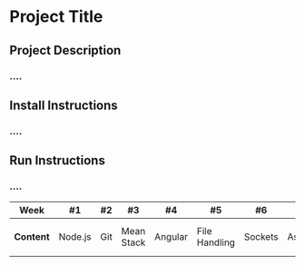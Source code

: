 # Project Title  

## Project Description  
### ....  

## Install Instructions  
### ....

## Run Instructions  
### ....

Week | #1 | #2 | #3 | #4 | #5 | #6 | #7 | #8 | #9 | #10 | #11 | #12
--- | --- | --- | --- |--- |--- |--- |--- |--- |--- |--- |--- |---
**Content** | Node.js | Git | Mean Stack | Angular | File Handling | Sockets | Assignment | NoSQL intro | NoSQL Queries | Unit testing | End to End | Assignment

